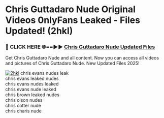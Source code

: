 # Chris Guttadaro Nude Original Videos 0nlyFans Leaked - Files Updated! (2hkl)

<h3>🔴 CLICK HERE 🌐==►► <a href="https://tinyurl.com/5h6xmrr3" rel="nofollow">Chris Guttadaro Nude Updated Files</a></h3>

Get Chris Guttadaro Nude and all content. Now you can access all videos and pictures of Chris Guttadaro Nude. New Updated Files 2025!

[![2hkl](https://i.imgur.com/KVD873Z.gif)](https://tinyurl.com/5h6xmrr3)
chris evans nudes leak<br>
chris evans leaked nudes<br>
chris evans nudes leaked<br>
chris evans nude leaked<br>
chris brown leaked nudes<br>
chris olson nudes<br>
chris cotter nude<br>
chris charis nude